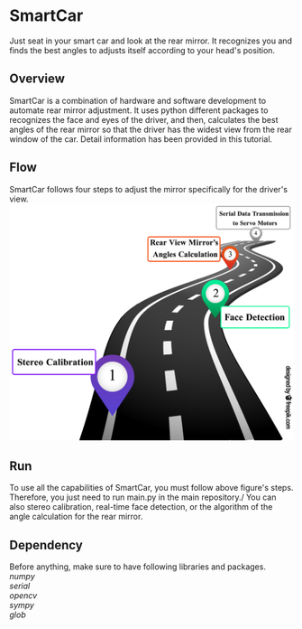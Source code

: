 # SmartCar
Just seat in your smart car and look at the rear mirror. It recognizes you and finds the best angles to adjusts itself according to your head's position.

## Overview
SmartCar is a combination of hardware and software development to automate rear mirror adjustment. It uses python different packages to recognizes the face and eyes of the driver, and then, calculates the best angles of the rear mirror so that the driver has the widest view from the rear window of the car. Detail information has been provided in this tutorial.

## Flow
SmartCar follows four steps to adjust the mirror specifically for the driver's view.
![alt text](https://github.com/Amirmoradi94/SmartCar/blob/main/road_map.jpg)

## Run
To use all the capabilities of SmartCar, you must follow above figure's steps. Therefore, you just need to run main.py in the main repository./ You can also stereo calibration, real-time face detection, or the algorithm of the angle calculation for the rear mirror.

## Dependency
Before anything, make sure to have following libraries and packages.\
*numpy*\
*serial\
opencv\
sympy\
glob*
